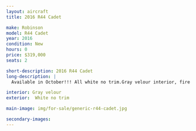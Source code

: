 ```yaml
---
layout: aircraft
title: 2016 R44 Cadet

make: Robinson
model: R44 Cadet
year: 2016
condition: New
hours: 0
price: $319,000
seats: 2

short-description: 2016 R44 Cadet
long-description: |
  Available in October!!! All white no trim.Gray velour interior, fire ext, heated pitot, Bubble windows, air conditioned, Vertical compass, art horiz, GTR225B com, GTX327 transponder w/mode c, 406 ELT.

interior: Gray velour
exterior:  White no trim

main-image: img/for-sale/generic-r44-cadet.jpg

secondary-images:
---
```

